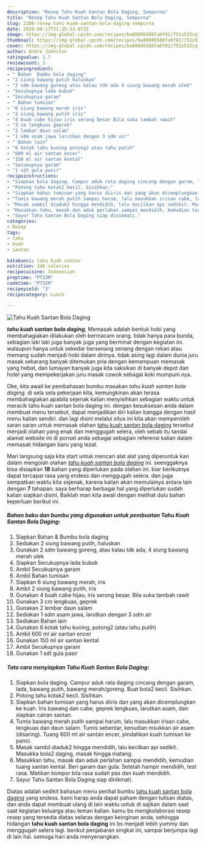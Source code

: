 ```yaml
---
description: "Resep Tahu Kuah Santan Bola Daging, Sempurna"
title: "Resep Tahu Kuah Santan Bola Daging, Sempurna"
slug: 2206-resep-tahu-kuah-santan-bola-daging-sempurna
date: 2020-08-17T21:35:33.073Z
image: https://img-global.cpcdn.com/recipes/ba8000b588fa6f02/751x532cq70/tahu-kuah-santan-bola-daging-foto-resep-utama.jpg
thumbnail: https://img-global.cpcdn.com/recipes/ba8000b588fa6f02/751x532cq70/tahu-kuah-santan-bola-daging-foto-resep-utama.jpg
cover: https://img-global.cpcdn.com/recipes/ba8000b588fa6f02/751x532cq70/tahu-kuah-santan-bola-daging-foto-resep-utama.jpg
author: Andre Johnston
ratingvalue: 3.7
reviewcount: 3
recipeingredient:
- " Bahan  Bumbu bola daging"
- "2 siung bawang putih haluskan"
- "2 sdm bawang goreng atau kalau tdk ada 4 siung bawang merah ulek"
- "Secukupnya lada bubuk"
- "Secukupnya garam"
- " Bahan tumisan"
- "6 siung bawang merah iris"
- "2 siung bawang putih iris"
- "4 buah cabe hijau iris serong besar Bila suka tambah rawit"
- "3 cm lengkuas geprek"
- "2 lembar daun salam"
- "1 sdm asam jawa larutkan dengan 3 sdm air"
- " Bahan lain"
- "6 kotak tahu kuning potong2 atau tahu putih"
- "600 ml air santan encer"
- "150 ml air santan kental"
- "Secukupnya garam"
- "1 sdt gula pasir"
recipeinstructions:
- "Siapkan bola daging. Campur aduk rata daging cincang dengan garam, lada, bawang putih, bawang merah/goreng. Buat bola2 kecil. Sisihkan."
- "Potong tahu kotak2 kecil. Sisihkan."
- "Siapkan bahan tumisan yang harus diiris dan yang akan dicemplungkan ke kuah. Iris bawang dan cabe, geprek lengkuas, larutkan asam, dan siapkan cairan santan."
- "Tumis bawang merah putih sampai harum, lalu masukkan irisan cabe, lengkuas dan daun salam. Tumis sebentar, kenudian msukkan air asam (disaring). Tuang 600 ml air santan encer, pindahkan kuah tumisan ke panci."
- "Masak sambil diaduk2 hingga mendidih, lalu kecilkan api sedikit. Masukka bola2 daging, masak hingga matang."
- "Masukkan tahu, masak dan aduk perlahan sampai mendidih, kemudian tuang santan kental. Beri garam dan gula. Setelah hampir mendidih, test rasa. Matikan kompor bila rasa sudah pas dan kuah mendidih."
- "Sayur Tahu Santan Bola Daging siap dinikmati."
categories:
- Resep
tags:
- tahu
- kuah
- santan

katakunci: tahu kuah santan 
nutrition: 240 calories
recipecuisine: Indonesian
preptime: "PT33M"
cooktime: "PT32M"
recipeyield: "3"
recipecategory: Lunch

---
```



![Tahu Kuah Santan Bola Daging](https://img-global.cpcdn.com/recipes/ba8000b588fa6f02/751x532cq70/tahu-kuah-santan-bola-daging-foto-resep-utama.jpg)

<b><i>tahu kuah santan bola daging</i></b>, Memasak adalah bentuk hobi yang membahagiakan dilakukan oleh bermacam orang. tidak hanya para bunda, sebagian laki laki juga banyak juga yang berminat dengan kegiatan ini. walaupun hanya untuk sekedar bersenang senang dengan rekan atau memang sudah menjadi hobi dalam dirinya. tidak asing lagi dalam dunia juru masak sekarang banyak ditemukan pria dengan kemampuan memasak yang hebat, dan lumayan banyak juga kita saksikan di banyak depot dan hotel yang mempekerjakan juru masak cowok sebagai koki mumpuni nya.

Oke, kita awali ke pembahasan bumbu masakan <i>tahu kuah santan bola daging</i>. di sela sela pekerjaan kita, kemungkinan akan terasa membahagiakan apabila sejenak kalian menyisihkan sebagian waktu untuk meracik tahu kuah santan bola daging ini. dengan kesuksesan anda dalam membuat menu tersebut, dapat menjadikan diri kalian bangga dengan hasil menu kalian sendiri. dan lagi disini melalui situs ini kita akan memperoleh saran saran untuk memasak olahan <u>tahu kuah santan bola daging</u> tersebut menjadi olahan yang enak dan menggugah selera, oleh sebab itu tandai alamat website ini di ponsel anda sebagai sebagian referensi kalian dalam memasak hidangan baru yang lezat.




Mari langsung saja kita start untuk mencari alat alat yang diperuntuk kan dalam mengolah olahan <u><i>tahu kuah santan bola daging</i></u> ini. seenggaknya bisa disiapkan <b>18</b> bahan yang diperlukan pada olahan ini. biar berikutnya dapat tercapai rasa yang endess dan menggugah selera. dan juga sempatkan waktu kita sejenak, karena kalian akan memulainya antara lain dengan <b>7</b> tahapan. saya berharap berbagai hal yang diperlukan sudah kalian siapkan disini, Baiklah mari kita awali dengan melihat dulu bahan keperluan berikut ini.

<!--inarticleads1-->

##### Bahan baku dan bumbu yang digunakan untuk pembuatan Tahu Kuah Santan Bola Daging:

1. Siapkan  Bahan &amp; Bumbu bola daging
1. Sediakan 2 siung bawang putih, haluskan
1. Gunakan 2 sdm bawang goreng, atau kalau tdk ada, 4 siung bawang merah ulek
1. Siapkan Secukupnya lada bubuk
1. Ambil Secukupnya garam
1. Ambil  Bahan tumisan
1. Siapkan 6 siung bawang merah, iris
1. Ambil 2 siung bawang putih, iris
1. Gunakan 4 buah cabe hijau, iris serong besar. Bila suka tambah rawit
1. Gunakan 3 cm lengkuas, geprek
1. Gunakan 2 lembar daun salam
1. Sediakan 1 sdm asam jawa, larutkan dengan 3 sdm air
1. Sediakan  Bahan lain
1. Gunakan 6 kotak tahu kuning, potong2 (atau tahu putih)
1. Ambil 600 ml air santan encer
1. Gunakan 150 ml air santan kental
1. Ambil Secukupnya garam
1. Gunakan 1 sdt gula pasir




<!--inarticleads2-->

##### Tata cara menyiapkan Tahu Kuah Santan Bola Daging:

1. Siapkan bola daging. Campur aduk rata daging cincang dengan garam, lada, bawang putih, bawang merah/goreng. Buat bola2 kecil. Sisihkan.
1. Potong tahu kotak2 kecil. Sisihkan.
1. Siapkan bahan tumisan yang harus diiris dan yang akan dicemplungkan ke kuah. Iris bawang dan cabe, geprek lengkuas, larutkan asam, dan siapkan cairan santan.
1. Tumis bawang merah putih sampai harum, lalu masukkan irisan cabe, lengkuas dan daun salam. Tumis sebentar, kenudian msukkan air asam (disaring). Tuang 600 ml air santan encer, pindahkan kuah tumisan ke panci.
1. Masak sambil diaduk2 hingga mendidih, lalu kecilkan api sedikit. Masukka bola2 daging, masak hingga matang.
1. Masukkan tahu, masak dan aduk perlahan sampai mendidih, kemudian tuang santan kental. Beri garam dan gula. Setelah hampir mendidih, test rasa. Matikan kompor bila rasa sudah pas dan kuah mendidih.
1. Sayur Tahu Santan Bola Daging siap dinikmati.




Diatas adalah sedikit bahasan menu perihal bumbu <u>tahu kuah santan bola daging</u> yang endess. kami harap anda dapat paham dengan tulisan diatas, dan anda dapat membuat ulang di lain waktu untuk di sajikan dalam saat saat kegiatan keluarga atau teman kalian. kamu bs mengkolaborasi resep resep yang tersedia diatas selaras dengan keinginan anda, sehingga hidangan <b>tahu kuah santan bola daging</b> ini bs menjadi lebih yummy dan menggugah selera lagi. berikut penjabaran singkat ini, sampai berjumpa lagi di lain hal. semoga hari anda menyenangkan.
